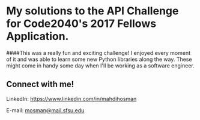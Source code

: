 # My solutions to the API Challenge for Code2040's 2017 Fellows Application.

####This was a really fun and exciting challenge! I enjoyed every moment of it and was able to learn some new Python libraries along the way. These might come in handy some day when I'll be working as a software engineer.

## Connect with me!

LinkedIn: https://www.linkedin.com/in/mahdihosman

E-mail: mosman@mail.sfsu.edu


